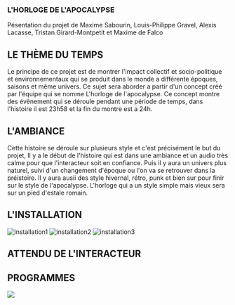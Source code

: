 ### L'HORLOGE DE L'APOCALYPSE 
Pésentation du projet de Maxime Sabourin, Louis-Philippe Gravel, Alexis Lacasse, Tristan Girard-Montpetit et Maxime de Falco
## LE THÈME DU TEMPS
Le principe de ce projet est de montrer l'impact collectif et socio-politique et environnementaux qui se produit dans le monde a différente époques, saisons et même univers. Ce sujet sera aborder a partir d'un concept créé par l'équipe qui se nomme L'horloge de l'apocalypse. Ce concept montre des évênement qui se déroule pendant une période de temps, dans l'histoire il est 23h58 et la fin du montre est a 24h. 
## L'AMBIANCE 
Cette histoire se déroule sur plusieurs style et c'est précisément le but du projet, Il y a le début de l'histoire qui est dans une ambiance et un audio très calme pour que l'interacteur soit en confiance. Puis il y aura un univers plus naturel, suivi d'un changement d'époque ou l'on va se retrouver dans la préistoire. Il y aura ausii des style hivernal, rétro, punk et bien sur pour finir sur le style de l'apocalypse. L'horloge qui a un style simple mais vieux sera sur un pied d'estale romain.
## L'INSTALLATION 
![installation1](medias/photo/scénario_01.png)
![installation2](medias/hoto/)
![installation3](medias/hoto/)
## ATTENDU DE L'INTERACTEUR

## PROGRAMMES 





![](../Medias/Photo/)
